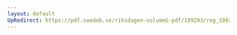 ```yaml
---
layout: default
UpRedirect: https://pdf.swedeb.se/riksdagen-volumeG-pdf/199293/reg_199293/reg_199293_0396.pdf
---
```

